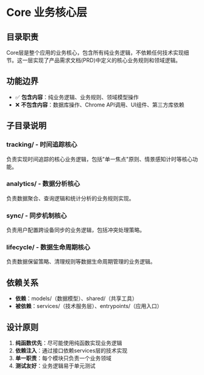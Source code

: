 # Core 业务核心层

## 目录职责
Core层是整个应用的业务核心，包含所有纯业务逻辑，不依赖任何技术实现细节。这一层实现了产品需求文档(PRD)中定义的核心业务规则和领域逻辑。

## 功能边界
- ✅ **包含内容**：纯业务逻辑、业务规则、领域模型操作
- ❌ **不包含内容**：数据库操作、Chrome API调用、UI组件、第三方库依赖

## 子目录说明

### tracking/ - 时间追踪核心
负责实现时间追踪的核心业务逻辑，包括"单一焦点"原则、情景感知计时等核心功能。

### analytics/ - 数据分析核心  
负责数据聚合、查询逻辑和统计分析的业务规则实现。

### sync/ - 同步机制核心
负责用户配置跨设备同步的业务逻辑，包括冲突处理策略。

### lifecycle/ - 数据生命周期核心
负责数据保留策略、清理规则等数据生命周期管理的业务逻辑。

## 依赖关系
- **依赖**：models/（数据模型）、shared/（共享工具）
- **被依赖**：services/（技术服务层）、entrypoints/（应用入口）

## 设计原则
1. **纯函数优先**：尽可能使用纯函数实现业务逻辑
2. **依赖注入**：通过接口依赖services层的技术实现
3. **单一职责**：每个模块只负责一个业务领域
4. **测试友好**：业务逻辑易于单元测试
